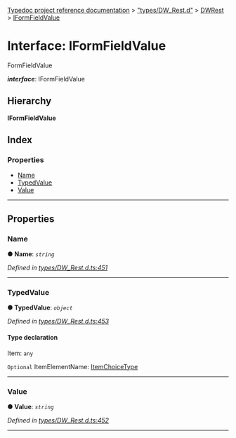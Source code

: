 [Typedoc project reference documentation](../README.md) > ["types/DW_Rest.d"](../modules/_types_dw_rest_d_.md) > [DWRest](../modules/_types_dw_rest_d_.dwrest.md) > [IFormFieldValue](../interfaces/_types_dw_rest_d_.dwrest.iformfieldvalue.md)

# Interface: IFormFieldValue

FormFieldValue

*__interface__*: IFormFieldValue

## Hierarchy

**IFormFieldValue**

## Index

### Properties

* [Name](_types_dw_rest_d_.dwrest.iformfieldvalue.md#name)
* [TypedValue](_types_dw_rest_d_.dwrest.iformfieldvalue.md#typedvalue)
* [Value](_types_dw_rest_d_.dwrest.iformfieldvalue.md#value)

---

## Properties

<a id="name"></a>

###  Name

**● Name**: *`string`*

*Defined in [types/DW_Rest.d.ts:451](https://github.com/DocuWare/REST-Sample-TS/blob/a4697e2/src/types/DW_Rest.d.ts#L451)*

___
<a id="typedvalue"></a>

###  TypedValue

**● TypedValue**: *`object`*

*Defined in [types/DW_Rest.d.ts:453](https://github.com/DocuWare/REST-Sample-TS/blob/a4697e2/src/types/DW_Rest.d.ts#L453)*

#### Type declaration

 Item: `any`

`Optional`  ItemElementName: [ItemChoiceType](../enums/_types_dw_rest_d_.dwrest.itemchoicetype.md)

___
<a id="value"></a>

###  Value

**● Value**: *`string`*

*Defined in [types/DW_Rest.d.ts:452](https://github.com/DocuWare/REST-Sample-TS/blob/a4697e2/src/types/DW_Rest.d.ts#L452)*

___

